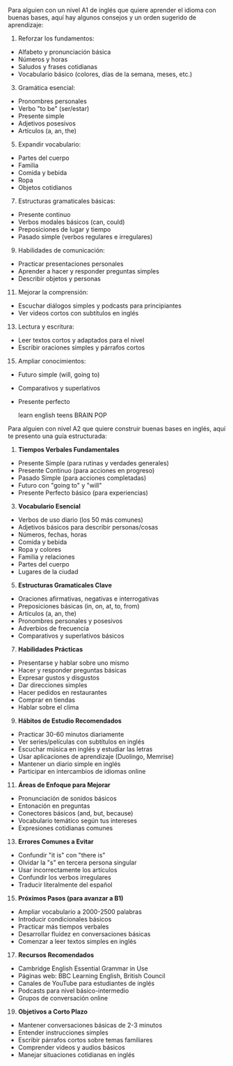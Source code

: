 Para alguien con un nivel A1 de inglés que quiere aprender el idioma con buenas bases, aquí hay algunos consejos y un orden sugerido de aprendizaje:

1. Reforzar los fundamentos:

- Alfabeto y pronunciación básica
- Números y horas
- Saludos y frases cotidianas
- Vocabulario básico (colores, días de la semana, meses, etc.)

3. Gramática esencial:

- Pronombres personales
- Verbo "to be" (ser/estar)
- Presente simple
- Adjetivos posesivos
- Artículos (a, an, the)

5. Expandir vocabulario:

- Partes del cuerpo
- Familia
- Comida y bebida
- Ropa
- Objetos cotidianos

7. Estructuras gramaticales básicas:

- Presente continuo
- Verbos modales básicos (can, could)
- Preposiciones de lugar y tiempo
- Pasado simple (verbos regulares e irregulares)

9. Habilidades de comunicación:

- Practicar presentaciones personales
- Aprender a hacer y responder preguntas simples
- Describir objetos y personas

11. Mejorar la comprensión:

- Escuchar diálogos simples y podcasts para principiantes
- Ver videos cortos con subtítulos en inglés

13. Lectura y escritura:

- Leer textos cortos y adaptados para el nivel
- Escribir oraciones simples y párrafos cortos

15. Ampliar conocimientos:

- Futuro simple (will, going to)
- Comparativos y superlativos
- Presente perfecto

  learn english teens
  BRAIN POP

Para alguien con nivel A2 que quiere construir buenas bases en inglés, aquí te presento una guía estructurada:

  

1. **Tiempos Verbales Fundamentales**

- Presente Simple (para rutinas y verdades generales)
- Presente Continuo (para acciones en progreso)
- Pasado Simple (para acciones completadas)
- Futuro con "going to" y "will"
- Presente Perfecto básico (para experiencias)

3. **Vocabulario Esencial**

- Verbos de uso diario (los 50 más comunes)
- Adjetivos básicos para describir personas/cosas
- Números, fechas, horas
- Comida y bebida
- Ropa y colores
- Familia y relaciones
- Partes del cuerpo
- Lugares de la ciudad

5. **Estructuras Gramaticales Clave**

- Oraciones afirmativas, negativas e interrogativas
- Preposiciones básicas (in, on, at, to, from)
- Artículos (a, an, the)
- Pronombres personales y posesivos
- Adverbios de frecuencia
- Comparativos y superlativos básicos

7. **Habilidades Prácticas**

- Presentarse y hablar sobre uno mismo
- Hacer y responder preguntas básicas
- Expresar gustos y disgustos
- Dar direcciones simples
- Hacer pedidos en restaurantes
- Comprar en tiendas
- Hablar sobre el clima

9. **Hábitos de Estudio Recomendados**

- Practicar 30-60 minutos diariamente
- Ver series/películas con subtítulos en inglés
- Escuchar música en inglés y estudiar las letras
- Usar aplicaciones de aprendizaje (Duolingo, Memrise)
- Mantener un diario simple en inglés
- Participar en intercambios de idiomas online

11. **Áreas de Enfoque para Mejorar**

- Pronunciación de sonidos básicos
- Entonación en preguntas
- Conectores básicos (and, but, because)
- Vocabulario temático según tus intereses
- Expresiones cotidianas comunes

13. **Errores Comunes a Evitar**

- Confundir "it is" con "there is"
- Olvidar la "s" en tercera persona singular
- Usar incorrectamente los artículos
- Confundir los verbos irregulares
- Traducir literalmente del español

15. **Próximos Pasos (para avanzar a B1)**

- Ampliar vocabulario a 2000-2500 palabras
- Introducir condicionales básicos
- Practicar más tiempos verbales
- Desarrollar fluidez en conversaciones básicas
- Comenzar a leer textos simples en inglés

17. **Recursos Recomendados**

- Cambridge English Essential Grammar in Use
- Páginas web: BBC Learning English, British Council
- Canales de YouTube para estudiantes de inglés
- Podcasts para nivel básico-intermedio
- Grupos de conversación online

19. **Objetivos a Corto Plazo**

- Mantener conversaciones básicas de 2-3 minutos
- Entender instrucciones simples
- Escribir párrafos cortos sobre temas familiares
- Comprender videos y audios básicos
- Manejar situaciones cotidianas en inglés